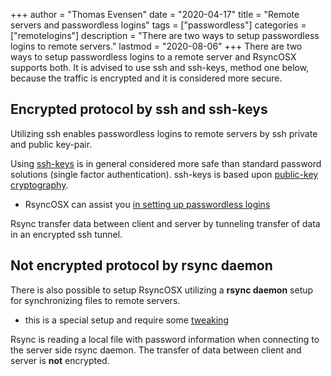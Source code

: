 +++
author = "Thomas Evensen"
date = "2020-04-17"
title =  "Remote servers and passwordless logins"
tags = ["passwordless"]
categories = ["remotelogins"]
description = "There are two ways to setup passwordless logins to remote servers."
lastmod = "2020-08-06"
+++
There are two ways to setup passwordless logins to a remote server and RsyncOSX supports both. It is advised to use ssh and ssh-keys, method one below, because the traffic is encrypted and it is considered more secure.

## Encrypted protocol by ssh and ssh-keys

Utilizing ssh enables passwordless logins to remote servers by ssh private and public key-pair.

Using [ssh-keys](https://wiki.archlinux.org/index.php/SSH_keys) is in general considered more safe than standard password solutions (single factor authentication). ssh-keys is based upon [public-key cryptography](https://en.wikipedia.org/wiki/Public-key_cryptography).

- RsyncOSX can assist you [in setting up passwordless logins](/post/ssh/)

Rsync transfer data between client and server by tunneling transfer of data in an encrypted ssh tunnel.

## Not encrypted protocol by rsync daemon

There is also possible to setup RsyncOSX utilizing a **rsync daemon** setup for synchronizing files to remote servers.

- this is a special setup and require some [tweaking](/post/rsyncdaemon/)

Rsync is reading a local file with password information when connecting to the server side rsync daemon. The transfer of data between client and server is **not** encrypted.
